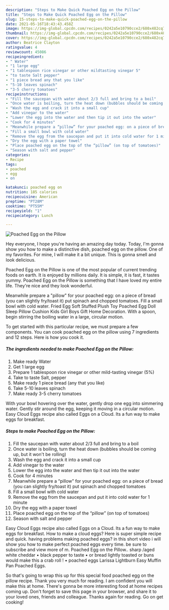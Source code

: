 ```yaml
---
description: "Steps to Make Quick Poached Egg on the Pillow"
title: "Steps to Make Quick Poached Egg on the Pillow"
slug: 15-steps-to-make-quick-poached-egg-on-the-pillow
date: 2021-05-16T18:43:43.458Z
image: https://img-global.cpcdn.com/recipes/0242a5e10790cce2/680x482cq70/poached-egg-on-the-pillow-recipe-main-photo.jpg
thumbnail: https://img-global.cpcdn.com/recipes/0242a5e10790cce2/680x482cq70/poached-egg-on-the-pillow-recipe-main-photo.jpg
cover: https://img-global.cpcdn.com/recipes/0242a5e10790cce2/680x482cq70/poached-egg-on-the-pillow-recipe-main-photo.jpg
author: Beatrice Clayton
ratingvalue: 4
reviewcount: 45086
recipeingredient:
- " Water"
- "1 large egg"
- "1 tablespoon rice vinegar or other mildtasting vinegar 5"
- "to taste Salt pepper"
- "1 piece bread any that you like"
- "5-10 leaves spinach"
- "3-5 cherry tomatoes"
recipeinstructions:
- "Fill the saucepan with water about 2/3 full and bring to a boil"
- "Once water is boiling, turn the heat down (bubbles should be coming up, but it won&#39;t be rolling)"
- "Wash the egg and crack it into a small cup"
- "Add vinegar to the water"
- "Lower the egg into the water and then tip it out into the water"
- "Cook for 4 minutes"
- "Meanwhile prepare a “pillow” for your poached egg: on a piece of bread (you can slightly fry/toast it) put spinach and chopped tomatoes"
- "Fill a small bowl with cold water"
- "Remove the egg from the saucepan and put it into cold water for 1 minute"
- "Dry the egg with a paper towel"
- "Place poached egg on the top of the “pillow” (on top of tomatoes)"
- "Season with salt and pepper"
categories:
- Recipe
tags:
- poached
- egg
- on

katakunci: poached egg on 
nutrition: 185 calories
recipecuisine: American
preptime: "PT28M"
cooktime: "PT55M"
recipeyield: "1"
recipecategory: Lunch

---
```



![Poached Egg on the Pillow](https://img-global.cpcdn.com/recipes/0242a5e10790cce2/680x482cq70/poached-egg-on-the-pillow-recipe-main-photo.jpg)

Hey everyone, I hope you're having an amazing day today. Today, I'm gonna show you how to make a distinctive dish, poached egg on the pillow. One of my favorites. For mine, I will make it a bit unique. This is gonna smell and look delicious.

Poached Egg on the Pillow is one of the most popular of current trending foods on earth. It is enjoyed by millions daily. It is simple, it is fast, it tastes yummy. Poached Egg on the Pillow is something that I have loved my entire life. They're nice and they look wonderful.

Meanwhile prepare a &#34;pillow&#34; for your poached egg: on a piece of bread (you can slightly fry/toast it) put spinach and chopped tomatoes. Fill a small bowl with cold water. Fried Egg Soft Stuffed Plush Toy Poached Egg Doll Sleep Pillow Cushion Kids Girl Boys Gift Home Decoration. With a spoon, begin stirring the boiling water in a large, circular motion.


To get started with this particular recipe, we must prepare a few components. You can cook poached egg on the pillow using 7 ingredients and 12 steps. Here is how you cook it.

<!--inarticleads1-->

##### The ingredients needed to make Poached Egg on the Pillow:

1. Make ready  Water
1. Get 1 large egg
1. Prepare 1 tablespoon rice vinegar or other mild-tasting vinegar (5%)
1. Take to taste Salt, pepper
1. Make ready 1 piece bread (any that you like)
1. Take 5-10 leaves spinach
1. Make ready 3-5 cherry tomatoes


With your bowl hovering over the water, gently drop one egg into simmering water. Gently stir around the egg, keeping it moving in a circular motion. Easy Cloud Eggs recipe also called Eggs on a Cloud. Its a fun way to make eggs for breakfast. 

<!--inarticleads2-->

##### Steps to make Poached Egg on the Pillow:

1. Fill the saucepan with water about 2/3 full and bring to a boil
1. Once water is boiling, turn the heat down (bubbles should be coming up, but it won&#39;t be rolling)
1. Wash the egg and crack it into a small cup
1. Add vinegar to the water
1. Lower the egg into the water and then tip it out into the water
1. Cook for 4 minutes
1. Meanwhile prepare a “pillow” for your poached egg: on a piece of bread (you can slightly fry/toast it) put spinach and chopped tomatoes
1. Fill a small bowl with cold water
1. Remove the egg from the saucepan and put it into cold water for 1 minute
1. Dry the egg with a paper towel
1. Place poached egg on the top of the “pillow” (on top of tomatoes)
1. Season with salt and pepper


Easy Cloud Eggs recipe also called Eggs on a Cloud. Its a fun way to make eggs for breakfast. How to make a cloud eggs? Here is super simple recipe and quick. having problems making poached eggs? in this short video i will show you how to make perfect poached eggs every time. be sure to subscribe and view more of m. Poached Egg on the Pillow.. sharp /aged white cheddar • black pepper to taste • or bread lightly toasted or buns would make this a crab roll ! • poached eggs Larissa Lightburn Easy Muffin Pan Poached Eggs. 

So that's going to wrap this up for this special food poached egg on the pillow recipe. Thank you very much for reading. I am confident you will make this at home. There's gonna be more interesting food at home recipes coming up. Don't forget to save this page in your browser, and share it to your loved ones, friends and colleague. Thanks again for reading. Go on get cooking!
